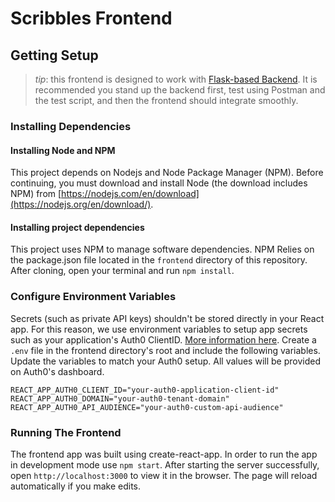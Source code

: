 # Scribbles Frontend

## Getting Setup

> _tip_: this frontend is designed to work with [Flask-based Backend](../backend). It is recommended you stand up the backend first, test using Postman and the test script, and then the frontend should integrate smoothly.

### Installing Dependencies

#### Installing Node and NPM

This project depends on Nodejs and Node Package Manager (NPM). Before continuing, you must download and install Node (the download includes NPM) from [https://nodejs.com/en/download](https://nodejs.org/en/download/).

#### Installing project dependencies

This project uses NPM to manage software dependencies. NPM Relies on the package.json file located in the `frontend` directory of this repository. After cloning, open your terminal and run `npm install`.

### Configure Environment Variables

Secrets (such as private API keys) shouldn't be stored directly in your React app. For this reason, we use environment variables to setup app secrets such as your application's Auth0 ClientID. [More information here](https://create-react-app.dev/docs/adding-custom-environment-variables/).
Create a `.env` file in the frontend directory's root and include the following variables. Update the variables to match your Auth0 setup. All values will be provided on Auth0's dashboard.

```
REACT_APP_AUTH0_CLIENT_ID="your-auth0-application-client-id"
REACT_APP_AUTH0_DOMAIN="your-auth0-tenant-domain"
REACT_APP_AUTH0_API_AUDIENCE="your-auth0-custom-api-audience"
```

### Running The Frontend

The frontend app was built using create-react-app. In order to run the app in development mode use `npm start`. After starting the server successfully, open `http://localhost:3000` to view it in the browser. The page will reload automatically if you make edits.
